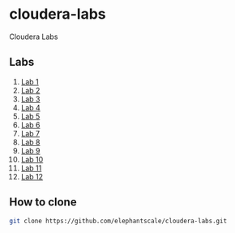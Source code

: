 # cloudera-labs
Cloudera Labs

## Labs
 1. [Lab 1](./Lab1.md)
 2. [Lab 2](./Lab2.md)
 3. [Lab 3](./Lab3.md)
 4. [Lab 4](./Lab4.md)
 5. [Lab 5](./Lab5.md)
 6. [Lab 6](./Lab6.md)
 7. [Lab 7](./Lab7.md)
 8. [Lab 8](./Lab8.md)
 9. [Lab 9](./Lab9.md)
 10. [Lab 10](./Lab10.md)
 11. [Lab 11](./Lab11.md)
 11. [Lab 12](./Lab12.md)


## How to clone

```bash
git clone https://github.com/elephantscale/cloudera-labs.git
```

